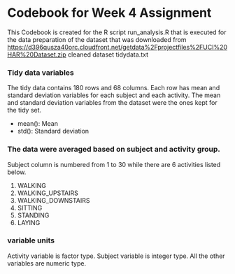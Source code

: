# Codebook for Week 4 Assignment
This Codebook is created for the R script run_analysis.R that is executed for the data preparation of the dataset that was downloaded from https://d396qusza40orc.cloudfront.net/getdata%2Fprojectfiles%2FUCI%20HAR%20Dataset.zip cleaned dataset tidydata.txt


### Tidy data variables
The tidy data contains 180 rows and 68 columns. Each row has mean and standard deviation variables for each subject and each activity.
The mean and standard deviation variables from the dataset were the ones kept for the tidy set.

* mean(): Mean
* std(): Standard deviation

### The data were averaged based on subject and activity group.

Subject column is numbered from 1 to 30 while there are 6 activities listed below.
1. WALKING
2. WALKING_UPSTAIRS
3. WALKING_DOWNSTAIRS
4. SITTING
5. STANDING
6. LAYING

### variable units
Activity variable is factor type.
Subject variable is integer type.
All the other variables are numeric type.
